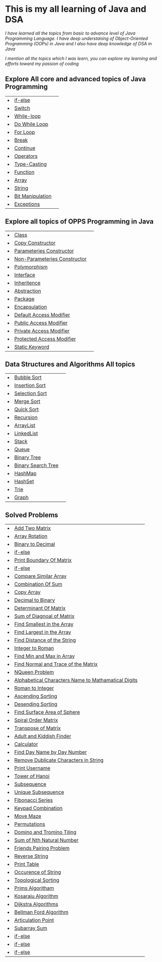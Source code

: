 # This is my all learning of Java and DSA
<p><i>I have learned all the topics from basic to advance level of Java Programming Language. I have deep understaning of Object-Oriented Programming (OOPs) in Java and I also have deep knowledge of DSA in Java</i></p>

<p><i>I mention all the topics which I was learn, you can explore my learning and efforts toward my passion of coding</i></p>

## Explore All core and advanced topics of Java Programming

<table>
  <tr>
    <td>
      <il>
        <li><a href ="https://github.com/Arinyadav1/Java-and-DSA/blob/main/Java%20Core%20Topics/if_else.java">if-else</a></li>
      </il>
    </td>
    <td>
      <p><i></p>
    </td>
  </tr>


  <tr>
    <td>
      <il>
        <li><a href ="https://github.com/Arinyadav1/Java-and-DSA/blob/main/Java%20Core%20Topics/Java_Switch.java">Switch</a></li>
      </il>
    </td>
    <td>
      <p><i></p>
    </td>
  </tr>



  <tr>
    <td>
      <il>
        <li><a href ="https://github.com/Arinyadav1/Java-and-DSA/blob/main/Java%20Core%20Topics/while_loop.java">While-loop</a></li>
      </il>
    </td>
    <td>
      <p><i></p>
    </td>
  </tr>


  <tr>
    <td>
      <il>
        <li><a href ="https://github.com/Arinyadav1/Java-and-DSA/blob/main/Java%20Core%20Topics/do_while_loop.java">Do While Loop</a></li>
      </il>
    </td>
    <td>
      <p><i></p>
    </td>
  </tr>


  <tr>
    <td>
      <il>
        <li><a href ="https://github.com/Arinyadav1/Java-and-DSA/blob/main/Java%20Core%20Topics/For_Loop.java">For Loop</a></li>
      </il>
    </td>
    <td>
      <p><i></p>
    </td>
  </tr>        


  <tr>
    <td>
      <il>
        <li><a href ="https://github.com/Arinyadav1/Java-and-DSA/blob/main/Java%20Core%20Topics/Break.java">Break</a></li>
      </il>
    </td>
    <td>
      <p><i></p>
    </td>
  </tr>


  <tr>
    <td>
      <il>
        <li><a href ="https://github.com/Arinyadav1/Java-and-DSA/blob/main/Java%20Core%20Topics/Continue.java">Continue</a></li>
      </il>
    </td>
    <td>
      <p><i></p>
    </td>
  </tr>


  <tr>
    <td>
      <il>
        <li><a href ="https://github.com/Arinyadav1/Java-and-DSA/blob/main/Java%20Core%20Topics/Operators.java">Operators</a></li>
      </il>
    </td>
    <td>
      <p><i></p>
    </td>
  </tr>


  <tr>
    <td>
      <il>
        <li><a href ="https://github.com/Arinyadav1/Java-and-DSA/blob/main/Java%20Core%20Topics/Type_Casting.java">Type-Casting</a></li>
      </il>
    </td>
    <td>
      <p><i></p>
    </td>
  </tr>


  <tr>
    <td>
      <il>
        <li><a href ="https://github.com/Arinyadav1/Java-and-DSA/blob/main/Java%20Core%20Topics/Function.java">Function</a></li>
      </il>
    </td>
    <td>
      <p><i></p>
    </td>
  </tr>


  <tr>
    <td>
      <il>
        <li><a href ="https://github.com/Arinyadav1/Java-and-DSA/blob/main/Java%20Core%20Topics/Java_Array.java">Array</a></li>
      </il>
    </td>
    <td>
      <p><i></p>
    </td>
  </tr>


  <tr>
    <td>
      <il>
        <li><a href ="https://github.com/Arinyadav1/Java-and-DSA/blob/main/Java%20Core%20Topics/Java_String.java">String</a></li>
      </il>
    </td>
    <td>
      <p><i></p>
    </td>
  </tr>


  <tr>
    <td>
      <il>
        <li><a href ="https://github.com/Arinyadav1/Java-and-DSA/tree/main/Binary_Program">Bit Manipulation</a></li>
      </il>
    </td>
    <td>
      <p><i></p>
    </td>
  </tr>

 <tr>
    <td>
      <il>
        <li><a href ="https://github.com/Arinyadav1/Java-and-DSA/tree/main/Exceptions">Exceptions</a></li>
      </il>
    </td>
    <td>
      <p><i></p>
    </td>
  </tr>  
     
</table>

  ## Explore all topics of OPPS Programming in Java

<table>
  <tr>
    <td>
      <il>
        <li><a href ="https://github.com/Arinyadav1/Java-and-DSA/blob/main/OOPs%20in%20Java/Oops_concept.java">Class</a></li>
      </il>
    </td>
    <td>
      <p><i></p>
    </td>
  </tr>


  <tr>
    <td>
      <il>
        <li><a href ="https://github.com/Arinyadav1/Java-and-DSA/blob/main/OOPs%20in%20Java/Copy_constructor.java">Copy Constructor</a></li>
      </il>
    </td>
    <td>
      <p><i></p>
    </td>
  </tr>


  <tr>
    <td>
      <il>
        <li><a href ="https://github.com/Arinyadav1/Java-and-DSA/blob/main/OOPs%20in%20Java/Parameters_constructor.java">Parameteries Constructor</a></li>
      </il>
    </td>
    <td>
      <p><i></p>
    </td>
  </tr>


  <tr>
    <td>
      <il>
        <li><a href ="https://github.com/Arinyadav1/Java-and-DSA/blob/main/OOPs%20in%20Java/Non_parameters_constructor.java">Non-Parameteries Constructor</a></li>
      </il>
    </td>
    <td>
      <p><i></p>
    </td>
  </tr>


  <tr>
    <td>
      <il>
        <li><a href ="https://github.com/Arinyadav1/Java-and-DSA/blob/main/OOPs%20in%20Java/Polymorphism.java">Polymorphism</a></li>
      </il>
    </td>
    <td>
      <p><i></p>
    </td>
  </tr>


  <tr>
    <td>
      <il>
        <li><a href ="https://github.com/Arinyadav1/Java-and-DSA/blob/main/OOPs%20in%20Java/Interfaces.java">Interface</a></li>
      </il>
    </td>
    <td>
      <p><i></p>
    </td>
  </tr>


  <tr>
    <td>
      <il>
        <li><a href ="https://github.com/Arinyadav1/Java-and-DSA/blob/main/OOPs%20in%20Java/Inheritance.java">Inheritence</a></li>
      </il>
    </td>
    <td>
      <p><i></p>
    </td>
  </tr>


  <tr>
    <td>
      <il>
        <li><a href ="https://github.com/Arinyadav1/Java-and-DSA/blob/main/OOPs%20in%20Java/Abstraction.java">Abstraction</a></li>
      </il>
    </td>
    <td>
      <p><i></p>
    </td>
  </tr>


<tr>
    <td>
      <il>
        <li><a href ="https://github.com/Arinyadav1/Java-and-DSA/blob/main/OOPs%20in%20Java/bank/Bank.java">Package</a></li>
      </il>
    </td>
    <td>
      <p><i></p>
    </td>
  </tr>


  <tr>
    <td>
      <il>
        <li><a href ="https://github.com/Arinyadav1/Java-and-DSA/blob/main/OOPs%20in%20Java/Encapsulation.java">Encapsulation</a></li>
      </il>
    </td>
    <td>
      <p><i></p>
    </td>
  </tr>


  <tr>
    <td>
      <il>
        <li><a href ="https://github.com/Arinyadav1/Java-and-DSA/blob/main/OOPs%20in%20Java/Default_access_modifier.java">Default Access Modifier</a></li>
      </il>
    </td>
    <td>
      <p><i></p>
    </td>
  </tr>


 <tr>
    <td>
      <il>
        <li><a href ="https://github.com/Arinyadav1/Java-and-DSA/blob/main/OOPs%20in%20Java/Public_access_modifier.java">Public Access Modifier</a></li>
      </il>
    </td>
    <td>
      <p><i></p>
    </td>
  </tr>


 <tr>
    <td>
      <il>
        <li><a href ="https://github.com/Arinyadav1/Java-and-DSA/blob/main/OOPs%20in%20Java/Private_access_modifier.java">Private Access Modifier</a></li>
      </il>
    </td>
    <td>
      <p><i></p>
    </td>
  </tr>


 <tr>
    <td>
      <il>
        <li><a href ="https://github.com/Arinyadav1/Java-and-DSA/blob/main/OOPs%20in%20Java/Protected_access_modifier.java">Protected Access Modifier</a></li>
      </il>
    </td>
    <td>
      <p><i></p>
    </td>
  </tr>


 <tr>
    <td>
      <il>
        <li><a href ="https://github.com/Arinyadav1/Java-and-DSA/blob/main/OOPs%20in%20Java/Static.java">Static Keyword</a></li>
      </il>
    </td>
    <td>
      <p><i></p>
    </td>
  </tr> 
</table>  


## Data Structures and Algorithms All topics 
<table>
 <tr>
    <td>
      <il>
        <li><a href ="https://github.com/Arinyadav1/Java-and-DSA/blob/main/Sorting_java/Bubble.java">Bubble Sort</a></li>
      </il>
    </td>
    <td>
      <p><i></p>
    </td>
  </tr>


 <tr>
    <td>
      <il>
        <li><a href ="https://github.com/Arinyadav1/Java-and-DSA/blob/main/Sorting_java/Insertion.java">Insertion Sort</a></li>
      </il>
    </td>
    <td>
      <p><i></p>
    </td>
  </tr>


 <tr>
    <td>
      <il>
        <li><a href ="https://github.com/Arinyadav1/Java-and-DSA/blob/main/Sorting_java/Selection.java">Selection Sort</a></li>
      </il>
    </td>
    <td>
      <p><i></p>
    </td>
  </tr>


 <tr>
    <td>
      <il>
        <li><a href ="https://github.com/Arinyadav1/Java-and-DSA/blob/main/Advance_Sorting/Merge_sort.java">Merge Sort</a></li>
      </il>
    </td>
    <td>
      <p><i></p>
    </td>
  </tr>

<tr>
    <td>
      <il>
        <li><a href ="https://github.com/Arinyadav1/Java-and-DSA/blob/main/Advance_Sorting/Quick_sort.java">Quick Sort</a></li>
      </il>
    </td>
    <td>
      <p><i></p>
    </td>
  </tr>


<tr>
    <td>
      <il>
        <li><a href ="https://github.com/Arinyadav1/Java-and-DSA/tree/main/Recursion_java">Recursion</a></li>
      </il>
    </td>
    <td>
      <p><i></p>
    </td>
  </tr>


<tr>
    <td>
      <il>
        <li><a href ="https://github.com/Arinyadav1/Java-and-DSA/tree/main/ArrayList_java">ArrayList</a></li>
      </il>
    </td>
    <td>
      <p><i></p>
    </td>
  </tr>


<tr>
    <td>
      <il>
        <li><a href ="https://github.com/Arinyadav1/Java-and-DSA/tree/main/Linked_List.java">LinkedList</a></li>
      </il>
    </td>
    <td>
      <p><i></p>
    </td>
  </tr>


<tr>
    <td>
      <il>
        <li><a href ="https://github.com/Arinyadav1/Java-and-DSA/tree/main/Stack">Stack</a></li>
      </il>
    </td>
    <td>
      <p><i></p>
    </td>
  </tr>


<tr>
    <td>
      <il>
        <li><a href ="https://github.com/Arinyadav1/Java-and-DSA/tree/main/Queue">Queue</a></li>
      </il>
    </td>
    <td>
      <p><i></p>
    </td>
  </tr>


<tr>
    <td>
      <il>
        <li><a href ="https://github.com/Arinyadav1/Java-and-DSA/tree/main/BinaryTree">Binary Tree</a></li>
      </il>
    </td>
    <td>
      <p><i></p>
    </td>
  </tr>


<tr>
    <td>
      <il>
        <li><a href ="https://github.com/Arinyadav1/Java-and-DSA/tree/main/BinarySearchTree">Binary Search Tree</a></li>
      </il>
    </td>
    <td>
      <p><i></p>
    </td>
  </tr>


<tr>
    <td>
      <il>
        <li><a href ="https://github.com/Arinyadav1/Java-and-DSA/blob/main/Hashing/Hashmap.java">HashMap</a></li>
      </il>
    </td>
    <td>
      <p><i></p>
    </td>
  </tr>


<tr>
    <td>
      <il>
        <li><a href ="https://github.com/Arinyadav1/Java-and-DSA/blob/main/Hashing/Hashset.java">HashSet</a></li>
      </il>
    </td>
    <td>
      <p><i></p>
    </td>
  </tr>

<tr>
    <td>
      <il>
        <li><a href ="https://github.com/Arinyadav1/Java-and-DSA/tree/main/Trie">Trie</a></li>
      </il>
    </td>
    <td>
      <p><i></p>
    </td>
  </tr>


<tr>
    <td>
      <il>
        <li><a href ="https://github.com/Arinyadav1/Java-and-DSA/tree/main/Graph">Graph</a></li>
      </il>
    </td>
    <td>
      <p><i></p>
    </td>
  </tr>
</table>  

## Solved Problems
<table>
<tr>
    <td>
      <il>
        <li><a href ="https://github.com/Arinyadav1/Java-and-DSA/blob/main/Add_two_matrix.java">Add Two Matrix</a></li>
      </il>
    </td>
    <td>
      <p><i></p>
    </td>
  </tr>


<tr>
    <td>
      <il>
        <li><a href ="https://github.com/Arinyadav1/Java-and-DSA/blob/main/Array_Rotation.java">Array Rotation</a></li>
      </il>
    </td>
    <td>
      <p><i></p>
    </td>
  </tr>


<tr>
    <td>
      <il>
        <li><a href ="https://github.com/Arinyadav1/Java-and-DSA/blob/main/Binary_to_Decimal.java">Binary to Decimal</a></li>
      </il>
    </td>
    <td>
      <p><i></p>
    </td>
  </tr>


<tr>
    <td>
      <il>
        <li><a href ="">if-else</a></li>
      </il>
    </td>
    <td>
      <p><i></p>
    </td>
  </tr>


<tr>
    <td>
      <il>
        <li><a href ="https://github.com/Arinyadav1/Java-and-DSA/blob/main/Boundary_of_matrix.java">Print Boundary Of Matrix</a></li>
      </il>
    </td>
    <td>
      <p><i></p>
    </td>
  </tr>


<tr>
    <td>
      <il>
        <li><a href ="">if-else</a></li>
      </il>
    </td>
    <td>
      <p><i></p>
    </td>
  </tr>


<tr>
    <td>
      <il>
        <li><a href ="https://github.com/Arinyadav1/Java-and-DSA/blob/main/Check_two_array.java">Compare Similar Array</a></li>
      </il>
    </td>
    <td>
      <p><i></p>
    </td>
  </tr>


<tr>
    <td>
      <il>
        <li><a href ="https://github.com/Arinyadav1/Java-and-DSA/blob/main/CombinationOFSum.java">Combination Of Sum</a></li>
      </il>
    </td>
    <td>
      <p><i></p>
    </td>
  </tr>


<tr>
    <td>
      <il>
        <li><a href ="https://github.com/Arinyadav1/Java-and-DSA/blob/main/Copy_Array.java">Copy Array</a></li>
      </il>
    </td>
    <td>
      <p><i></p>
    </td>
  </tr>


<tr>
    <td>
      <il>
        <li><a href ="https://github.com/Arinyadav1/Java-and-DSA/blob/main/Decimal_to_binary.java">Decimal to Binary</a></li>
      </il>
    </td>
    <td>
      <p><i></p>
    </td>
  </tr>


<tr>
    <td>
      <il>
        <li><a href ="https://github.com/Arinyadav1/Java-and-DSA/blob/main/Determinant_of_matrix.java">Determinant Of Matrix</a></li>
      </il>
    </td>
    <td>
      <p><i></p>
    </td>
  </tr>


<tr>
    <td>
      <il>
        <li><a href ="https://github.com/Arinyadav1/Java-and-DSA/blob/main/Diagonal_Matrix.java">Sum of Diagnoal of Matrix</a></li>
      </il>
    </td>
    <td>
      <p><i></p>
    </td>
  </tr>



<tr>
    <td>
      <il>
        <li><a href ="https://github.com/Arinyadav1/Java-and-DSA/blob/main/Find_Smallest.java">Find Smallest in the Array</a></li>
      </il>
    </td>
    <td>
      <p><i></p>
    </td>
  </tr>


<tr>
    <td>
      <il>
        <li><a href ="https://github.com/Arinyadav1/Java-and-DSA/blob/main/Find_largest.java">Find Largest in the Array</a></li>
      </il>
    </td>
    <td>
      <p><i></p>
    </td>
  </tr>


<tr>
    <td>
      <il>
        <li><a href ="https://github.com/Arinyadav1/Java-and-DSA/blob/main/Find_distance_of_string.java">Find Distance of the String</a></li>
      </il>
    </td>
    <td>
      <p><i></p>
    </td>
  </tr>


<tr>
    <td>
      <il>
        <li><a href ="https://github.com/Arinyadav1/Java-and-DSA/blob/main/Integer_to_roman.java">Integer to Roman</a></li>
      </il>
    </td>
    <td>
      <p><i></p>
    </td>
  </tr>


<tr>
    <td>
      <il>
        <li><a href ="https://github.com/Arinyadav1/Java-and-DSA/blob/main/Min_and_Max.java">Find Min and Max in Array</a></li>
      </il>
    </td>
    <td>
      <p><i></p>
    </td>
  </tr>


<tr>
    <td>
      <il>
        <li><a href ="https://github.com/Arinyadav1/Java-and-DSA/blob/main/Normal_and_trace.java">Find Normal and Trace of the Matrix</a></li>
      </il>
    </td>
    <td>
      <p><i></p>
    </td>
  </tr>



<tr>
    <td>
      <il>
        <li><a href ="https://github.com/Arinyadav1/Java-and-DSA/blob/main/Nqueen_problem.java">NQueen Problem</a></li>
      </il>
    </td>
    <td>
      <p><i></p>
    </td>
  </tr>


<tr>
    <td>
      <il>
        <li><a href ="https://github.com/Arinyadav1/Java-and-DSA/blob/main/Replace_strings.java">Alphabetical Characters Name to Mathamatical Digits</a></li>
      </il>
    </td>
    <td>
      <p><i></p>
    </td>
  </tr>


<tr>
    <td>
      <il>
        <li><a href ="https://github.com/Arinyadav1/Java-and-DSA/blob/main/Roman_to_integer.java">Roman to Integer</a></li>
      </il>
    </td>
    <td>
      <p><i></p>
    </td>
  </tr>


<tr>
    <td>
      <il>
        <li><a href ="https://github.com/Arinyadav1/Java-and-DSA/blob/main/Sort_Asend.java">Ascending Sorting</a></li>
      </il>
    </td>
    <td>
      <p><i></p>
    </td>
  </tr>


<tr>
    <td>
      <il>
        <li><a href ="https://github.com/Arinyadav1/Java-and-DSA/blob/main/Sort_Desend.java">Desending Sorting</a></li>
      </il>
    </td>
    <td>
      <p><i></p>
    </td>
  </tr>


<tr>
    <td>
      <il>
        <li><a href ="https://github.com/Arinyadav1/Java-and-DSA/blob/main/Sphere.java">Find Surface Area of Sphere</a></li>
      </il>
    </td>
    <td>
      <p><i></p>
    </td>
  </tr>



<tr>
    <td>
      <il>
        <li><a href ="https://github.com/Arinyadav1/Java-and-DSA/blob/main/Spiral_order_matrix.java">Spiral Order Matrix</a></li>
      </il>
    </td>
    <td>
      <p><i></p>
    </td>
  </tr>


<tr>
    <td>
      <il>
        <li><a href ="https://github.com/Arinyadav1/Java-and-DSA/blob/main/Transpose.java">Transpose of Matrix</a></li>
      </il>
    </td>
    <td>
      <p><i></p>
    </td>
  </tr>


<tr>
    <td>
      <il>
        <li><a href ="https://github.com/Arinyadav1/Java-and-DSA/blob/main/adult_kiddish_finder.java">Adult and Kiddish Finder</a></li>
      </il>
    </td>
    <td>
      <p><i></p>
    </td>
  </tr> 


<tr>
    <td>
      <il>
        <li><a href ="https://github.com/Arinyadav1/Java-and-DSA/blob/main/calculator.java">Calculator</a></li>
      </il>
    </td>
    <td>
      <p><i></p>
    </td>
  </tr>


<tr>
    <td>
      <il>
        <li><a href ="https://github.com/Arinyadav1/Java-and-DSA/blob/main/find_days_by_day_number.java">Find Day Name by Day Number</a></li>
      </il>
    </td>
    <td>
      <p><i></p>
    </td>
  </tr>


<tr>
    <td>
      <il>
        <li><a href ="https://github.com/Arinyadav1/Java-and-DSA/blob/main/String_program_java/Remove_dublicate.java">Remove Dublicate Characters in String</a></li>
      </il>
    </td>
    <td>
      <p><i></p>
    </td>
  </tr>



<tr>
    <td>
      <il>
        <li><a href ="https://github.com/Arinyadav1/Java-and-DSA/blob/main/String_program_java/Print_username.java">Print Username</a></li>
      </il>
    </td>
    <td>
      <p><i></p>
    </td>
  </tr>


<tr>
    <td>
      <il>
        <li><a href ="https://github.com/Arinyadav1/Java-and-DSA/blob/main/Recursion_java/Tower_of_Hanoi.java">Tower of Hanoi</a></li>
      </il>
    </td>
    <td>
      <p><i></p>
    </td>
  </tr>


<tr>
    <td>
      <il>
        <li><a href ="https://github.com/Arinyadav1/Java-and-DSA/blob/main/Recursion_java/Subsequence.java">Subsequence</a></li>
      </il>
    </td>
    <td>
      <p><i></p>
    </td>
  </tr>


<tr>
    <td>
      <il>
        <li><a href ="https://github.com/Arinyadav1/Java-and-DSA/blob/main/Recursion_java/Unique_Subsequence.java">Unique Subsequence</a></li>
      </il>
    </td>
    <td>
      <p><i></p>
    </td>
  </tr>


<tr>
    <td>
      <il>
        <li><a href ="https://github.com/Arinyadav1/Java-and-DSA/blob/main/Recursion_java/Fibonacci.java">Fibonacci Series</a></li>
      </il>
    </td>
    <td>
      <p><i></p>
    </td>
  </tr>


<tr>
    <td>
      <il>
        <li><a href ="https://github.com/Arinyadav1/Java-and-DSA/blob/main/Recursion_java/Keypad_Combination.java">Keypad Combination</a></li>
      </il>
    </td>
    <td>
      <p><i></p>
    </td>
  </tr>


<tr>
    <td>
      <il>
        <li><a href ="https://github.com/Arinyadav1/Java-and-DSA/blob/main/Recursion_java/Move_maze.java">Move Maze</a></li>
      </il>
    </td>
    <td>
      <p><i></p>
    </td>
  </tr>


<tr>
    <td>
      <il>
        <li><a href ="https://github.com/Arinyadav1/Java-and-DSA/blob/main/Recursion_java/Permutations.java">Permutations</a></li>
      </il>
    </td>
    <td>
      <p><i></p>
    </td>
  </tr>


<tr>
    <td>
      <il>
        <li><a href ="https://github.com/Arinyadav1/Java-and-DSA/blob/main/Recursion_java/PlaceTiles.java">Domino and Tromino Tiling</a></li>
      </il>
    </td>
    <td>
      <p><i></p>
    </td>
  </tr>


<tr>
    <td>
      <il>
        <li><a href ="https://github.com/Arinyadav1/Java-and-DSA/blob/main/Recursion_java/Sum_Nth_Natural_Number.java">Sum of Nth Natural Number</a></li>
      </il>
    </td>
    <td>
      <p><i></p>
    </td>
  </tr>


<tr>
    <td>
      <il>
        <li><a href ="https://github.com/Arinyadav1/Java-and-DSA/blob/main/Recursion_java/pairing.java">Friends Pairing Problem</a></li>
      </il>
    </td>
    <td>
      <p><i></p>
    </td>
  </tr>


<tr>
    <td>
      <il>
        <li><a href ="https://github.com/Arinyadav1/Java-and-DSA/blob/main/Recursion_java/Reverse_String.java">Reverse String</a></li>
      </il>
    </td>
    <td>
      <p><i></p>
    </td>
  </tr>


<tr>
    <td>
      <il>
        <li><a href ="https://github.com/Arinyadav1/Java-and-DSA/blob/main/Recursion_java/Print_table.java">Print Table</a></li>
      </il>
    </td>
    <td>
      <p><i></p>
    </td>
  </tr>


<tr>
    <td>
      <il>
        <li><a href ="https://github.com/Arinyadav1/Java-and-DSA/blob/main/Recursion_java/Occurence_Of_String.java">Occurence of String</a></li>
      </il>
    </td>
    <td>
      <p><i></p>
    </td>
  </tr>


<tr>
    <td>
      <il>
        <li><a href ="https://github.com/Arinyadav1/Java-and-DSA/blob/main/Graph/TopologicalSorting.java">Topological Sorting</a></li>
      </il>
    </td>
    <td>
      <p><i></p>
    </td>
  </tr>


<tr>
    <td>
      <il>
        <li><a href ="https://github.com/Arinyadav1/Java-and-DSA/blob/main/Graph/Prims_Algoritham.java">Prims Algoritham</a></li>
      </il>
    </td>
    <td>
      <p><i></p>
    </td>
  </tr>


<tr>
    <td>
      <il>
        <li><a href ="https://github.com/Arinyadav1/Java-and-DSA/blob/main/Graph/Kosaraju_Algorithm.java">Kosaraju Algorithm</a></li>
      </il>
    </td>
    <td>
      <p><i></p>
    </td>
  </tr>


<tr>
    <td>
      <il>
        <li><a href ="https://github.com/Arinyadav1/Java-and-DSA/blob/main/Graph/Dijkstra_Algorithms.java">Dijkstra Algorithms</a></li>
      </il>
    </td>
    <td>
      <p><i></p>
    </td>
  </tr>


<tr>
    <td>
      <il>
        <li><a href ="https://github.com/Arinyadav1/Java-and-DSA/blob/main/Graph/Bellman_Ford_Algorithm.java">Bellman Ford Algorithm</a></li>
      </il>
    </td>
    <td>
      <p><i></p>
    </td>
  </tr>



<tr>
    <td>
      <il>
        <li><a href ="https://github.com/Arinyadav1/Java-and-DSA/blob/main/Graph/ArticulationPoint.java">Articulation Point</a></li>
      </il>
    </td>
    <td>
      <p><i></p>
    </td>
  </tr>



<tr>
    <td>
      <il>
        <li><a href ="https://github.com/Arinyadav1/Java-and-DSA/blob/main/Hashing/SubarraySum.java">Subarray Sum</a></li>
      </il>
    </td>
    <td>
      <p><i></p>
    </td>
  </tr>



<tr>
    <td>
      <il>
        <li><a href ="">if-else</a></li>
      </il>
    </td>
    <td>
      <p><i></p>
    </td>
  </tr>



<tr>
    <td>
      <il>
        <li><a href ="">if-else</a></li>
      </il>
    </td>
    <td>
      <p><i></p>
    </td>
  </tr>



<tr>
    <td>
      <il>
        <li><a href ="">if-else</a></li>
      </il>
    </td>
    <td>
      <p><i></p>
    </td>
  </tr>




</table>
